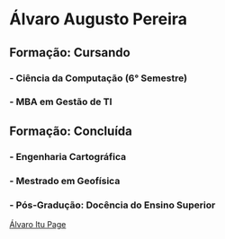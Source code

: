 # Álvaro Augusto Pereira

## Formação: Cursando

### - Ciência da Computação (6° Semestre)
### - MBA em Gestão de TI


## Formação: Concluída

### - Engenharia Cartográfica
### - Mestrado em Geofísica
### - Pós-Gradução: Docência do Ensino Superior

[Álvaro Itu Page](https://alvaroitu.github.io/)

<!--
### Hi there 👋


**alvaroitu/alvaroitu** is a ✨ _special_ ✨ repository because its `README.md` (this file) appears on your GitHub profile.

Here are some ideas to get you started:

- 🔭 I’m currently working on ...
- 🌱 I’m currently learning ...
- 👯 I’m looking to collaborate on ...
- 🤔 I’m looking for help with ...
- 💬 Ask me about ...
- 📫 How to reach me: ...
- 😄 Pronouns: ...
- ⚡ Fun fact: ...
-->
